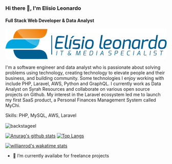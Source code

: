 ### Hi there 👋, I'm Elísio Leonardo
#### Full Stack Web Developer & Data Analyst
![Full Stack Web Developer & Data Analyst](https://github.com/backstageel/backstageel/blob/main/elisioleonardo.png?raw=true)

I'm a software engineer and data analyst who is passionate about solving problems using technology, creating technology to elevate people and their business, and building community. Some technologies I enjoy working with include PHP, Laravel, AWS, Python and GraphQL. I currently work as Data Analyst on Syrah Resources and collaborate on various open source projects on Github. My interest in the Laravel ecosystem led me to launch my first SaaS product, a Personal Finances Management System called MyChi.

Skills: PHP, MySQL, AWS, Laravel

<img align="center" src="https://github-readme-streak-stats.herokuapp.com/?user=backstageel&" alt="backstageel" />

[![Anurag's github stats](https://github-readme-stats.vercel.app/api?username=backstageel&show_icons=true)](https://github.com/anuraghazra/github-readme-stats)
[![Top Langs](https://github-readme-stats.vercel.app/api/top-langs/?username=backstageel)](https://github.com/anuraghazra/github-readme-stats)

[![willianrod's wakatime stats](https://github-readme-stats.vercel.app/api/wakatime?username=backstageel)](https://github.com/anuraghazra/github-readme-stats)

- 🔭 I’m currently availabe for freelance projects





